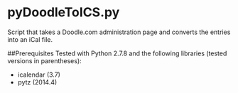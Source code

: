 pyDoodleToICS.py
==========================

Script that takes a Doodle.com administration page and converts the entries into an iCal file.

##Prerequisites
Tested with Python 2.7.8 and the following libraries (tested versions in parentheses):
* icalendar (3.7)
* pytz (2014.4)
